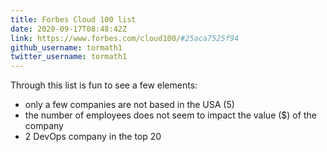 ```yaml
---
title: Forbes Cloud 100 list
date: 2020-09-17T08:48:42Z
link: https://www.forbes.com/cloud100/#25aca7525f94
github_username: tormath1
twitter_username: tormath1
---
```

Through this list is fun to see a few elements:

- only a few companies are not based in the USA (5)
- the number of employees does not seem to impact the value ($) of the company
- 2 DevOps company in the top 20

